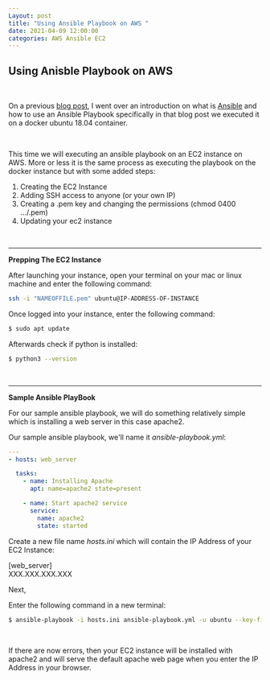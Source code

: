```yaml
---
Layout: post
title: "Using Ansible Playbook on AWS "
date: 2021-04-09 12:00:00
categories: AWS Ansible EC2 
---
```


## **Using Anisble Playbook on AWS**

<br>

On a previous [blog post](https://angelo512.github.io/Angels-blog/ansible%20docker/2020/10/30/my-eighth-post.html), I went over an introduction on what is [Ansible](https://docs.ansible.com/ansible/latest/index.html) and how to use an Ansible Playbook specifically in that blog post we executed it on a docker ubuntu 18.04 container.

<br>

This time we will executing an ansible playbook on an EC2 instance on AWS. More or less it is the same process as executing the playbook on the docker instance but with some added steps: 
1. Creating the EC2 Instance
2. Adding SSH access to anyone (or your own IP)
3. Creating a .pem key and changing the permissions (chmod 0400 .../.pem)
4. Updating your ec2 instance 

<br>

---

**Prepping The EC2 Instance**

After launching your instance, open your terminal on your mac or linux machine and enter the following command: 

``` bash
ssh -i "NAMEOFFILE.pem" ubuntu@IP-ADDRESS-OF-INSTANCE
```

Once logged into your instance, enter the following command: 

``` bash
$ sudo apt update 
```

Afterwards check if python is installed: 

``` bash
$ python3 --version
```

<br>

---

**Sample Ansible PlayBook**

For our sample ansible playbook, we will do something relatively simple which is installing a web server in this case apache2. 

Our sample ansible playbook, we'll name it _ansible-playbook.yml_: 

``` yaml
---
- hosts: web_server

  tasks:
    - name: Installing Apache
      apt: name=apache2 state=present

    - name: Start apache2 service 
      service:
        name: apache2
        state: started
``` 

Create a new file name _hosts.ini_ which will contain the IP Address of your EC2 Instance: 

[web_server]
<br>
XXX.XXX.XXX.XXX

Next,

Enter the following command in a new terminal: 

``` bash
$ ansible-playbook -i hosts.ini ansible-playbook.yml -u ubuntu --key-file .../NAMEOFFILE.pem
```

<br>

If there are now errors, then your EC2 instance will be installed with apache2 and will serve the default apache web page when you enter the IP Address in your browser. 



